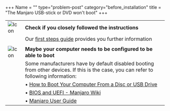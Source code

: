 +++
Name = ""
type="problem-post"
category="before_installation"
title = "The Manjaro USB-stick or DVD won't boot"
+++

|   |   |
|---|---|
| ![Icon](;baseurl;/img/actions/question.svg) | **Check if you closely followed the instructions** |
|                                             | Our [first steps guide](;baseurl;support/firststeps#making-a-live-system) provides you further information |
|   |   |
| ![Icon](;baseurl;/img/actions/warning.svg) | **Maybe your computer needs to be configured to be able to boot** |
|                                                   | Some manufacturers have by default disabled booting from other devices. If this is the case, you can refer to following information:|
|                                             | • [How to Boot Your Computer From a Disc or USB Drive](http://www.howtogeek.com/129815/beginner-geek-how-to-change-the-boot-order-in-your-computers-bios/)|
|                                             | • [BIOS and UEFI - Manjaro Wiki](https://wiki.manjaro.org/index.php?title=BIOS_and_UEFI)|
|                                             | • [Manjaro User Guide](;baseurl;support/userguide)|
